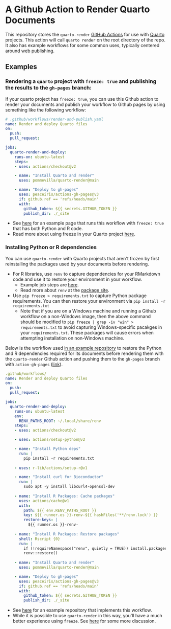# A Github Action to Render Quarto Documents

This repository stores the `quarto-render` [GitHub Actions](https://github.com/features/actions) for use with [Quarto](https://quarto.org/) projects. This action will call `quarto render` on the root directory of the repo. It also has example workflows for some common uses, typically centered around web publishing.

## Examples


### Rendering a `quarto` project with `freeze: true` and publishing the results to the `gh-pages` branch:

If your quarto project has `freeze: true`, you can use this Github action to render your documents and publish your workflow to Github pages by using something like the following workflow:

```yaml
# .github/workflows/render-and-publish.yaml
name: Render and deploy Quarto files
on: 
  push:
  pull_request:

jobs:
  quarto-render-and-deploy:
    runs-on: ubuntu-latest
    steps:
    - uses: actions/checkout@v2

    - name: "Install Quarto and render"
      uses: pommevilla/quarto-render@main

    - name: "Deploy to gh-pages"
      uses: peaceiris/actions-gh-pages@v3
      if: github.ref == 'refs/heads/main'
      with:
        github_token: ${{ secrets.GITHUB_TOKEN }}
        publish_dir: ./_site
```

* See [here](https://github.com/pommevilla/friendly-dollop) for an example page that runs this workflow with `freeze: true` that has both Python and R code.
* Read more about using freeze in your Quarto project [here](https://quarto.org/docs/books/book-authoring.html?q=freeze#freezing).

### Installing Python or R dependencies 

You can use `quarto-render` with Quarto projects that aren't frozen by first reinstalling the packages used by your documents before rendering.

* For R libraries, use `renv` to capture dependencies for your RMarkdown code and use it to restore your environment in your workflow. 
  * Example job steps are [here](https://rstudio.github.io/renv/articles/ci.html#github-actions-1). 
  * Read more about `renv` at the [package site](https://rstudio.github.io/renv/articles/renv.html).
* Use `pip freeze > requirements.txt` to capture Python package requirements. You can then restore your environment via `pip install -r requirements.txt`
  * Note that if you are on a Windows machine and running a Github workflow on a non-Windows image, then the above command should be modified to `pip freeze | grep -iv "win" > requirements.txt` to avoid capturing Windows-specific pacakges in your `requirements.txt`. These packages will cause errors when attempting installation on non-Windows machine.

Below is the workflow used [in an example repository](https://github.com/pommevilla/hinterland-harbor) to restore the Python and R dependencies required for its documents before rendering them with the `quarto-render` Github action and pushing them to the `gh-pages` branch with `action-gh-pages` ([link](https://github.com/peaceiris/actions-gh-pages)). 

```yaml
.github/workflows/
name: Render and deploy Quarto files
on: 
  push:
  pull_request:

jobs:
  quarto-render-and-deploy:
    runs-on: ubuntu-latest
    env:
      RENV_PATHS_ROOT: ~/.local/share/renv
    steps:
    - uses: actions/checkout@v2

    - uses: actions/setup-python@v2

    - name: "Install Python deps"
      run: |
        pip install -r requirements.txt
        
    - uses: r-lib/actions/setup-r@v1

    - name: "Install curl for Bioconductor"
      run: |
        sudo apt -y install libcurl4-openssl-dev
        
    - name: "Install R Packages: Cache packages"
      uses: actions/cache@v1
      with:
        path: ${{ env.RENV_PATHS_ROOT }}
        key: ${{ runner.os }}-renv-${{ hashFiles('**/renv.lock') }}
        restore-keys: |
          ${{ runner.os }}-renv-
          
    - name: "Install R Packages: Restore packages"
      shell: Rscript {0}
      run: |
        if (!requireNamespace("renv", quietly = TRUE)) install.packages("renv")
        renv::restore()
        
    - name: "Install Quarto and render"
      uses: pommevilla/quarto-render@main

    - name: "Deploy to gh-pages"
      uses: peaceiris/actions-gh-pages@v3
      if: github.ref == 'refs/heads/main'
      with:
        github_token: ${{ secrets.GITHUB_TOKEN }}
        publish_dir: ./_site
```
* See [here](https://github.com/pommevilla/hinterland-harbor) for an example repository that implements this workflow.
* While it is possible to use `quarto-render` in this way, you'll have a much better experience using `freeze`. See [here](https://github.com/pommevilla/hinterland-harbor#you-should-probably-use-freeze) for some more discussion.
